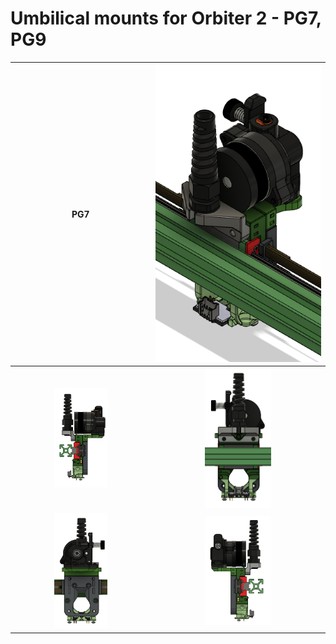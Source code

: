 # Umbilical mounts for Orbiter 2 - PG7, PG9

|PG7|<img src="images/pg7_01.png" width="100%" />|
|:-------------:|:-------------:|
<img src="images/pg7_02.png" width="40%" />|<img src="images/pg7_03.png" width="40%" />
<img src="images/pg7_04.png" width="40%" />|<img src="images/pg7_05.png" width="40%" />|
